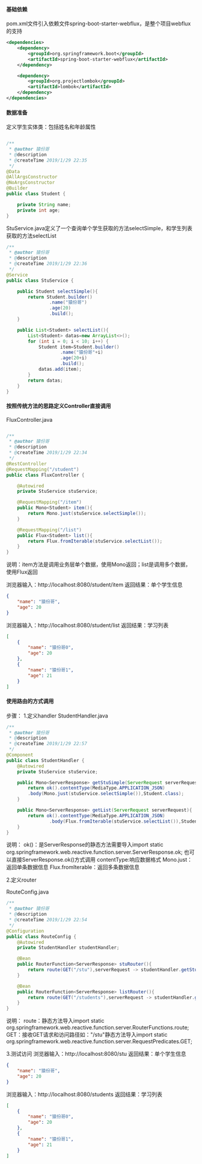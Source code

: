 #### 基础依赖
pom.xml文件引入依赖文件spring-boot-starter-webflux，是整个项目webflux的支持
```xml
<dependencies>
    <dependency>
        <groupId>org.springframework.boot</groupId>
        <artifactId>spring-boot-starter-webflux</artifactId>
    </dependency>

    <dependency>
        <groupId>org.projectlombok</groupId>
        <artifactId>lombok</artifactId>
    </dependency>
</dependencies>
```
#### 数据准备
定义学生实体类：包括姓名和年龄属性
```java

/**
 * @author 猿份哥
 * @description
 * @createTime 2019/1/29 22:35
 */
@Data
@AllArgsConstructor
@NoArgsConstructor
@Builder
public class Student {

    private String name;
    private int age;
}
```

StuService.java定义了一个查询单个学生获取的方法selectSimple，和学生列表获取的方法selectList
```java
/**
 * @author 猿份哥
 * @description
 * @createTime 2019/1/29 22:36
 */
@Service
public class StuService {

    public Student selectSimple(){
        return Student.builder()
                .name("猿份哥")
                .age(20)
                .build();
    }

    public List<Student> selectList(){
        List<Student> datas=new ArrayList<>();
        for (int i = 0; i < 10; i++) {
            Student item=Student.builder()
                    .name("猿份哥"+i)
                    .age(20+i)
                    .build();
            datas.add(item);
        }
        return datas;
    }
}
```
#### 按照传统方法的思路定义Controller直接调用
FluxController.java
```java

/**
 * @author 猿份哥
 * @description
 * @createTime 2019/1/29 22:34
 */
@RestController
@RequestMapping("/student")
public class FluxController {

    @Autowired
    private StuService stuService;

    @RequestMapping("/item")
    public Mono<Student> item(){
        return Mono.just(stuService.selectSimple());
    }

    @RequestMapping("/list")
    public Flux<Student> list(){
        return Flux.fromIterable(stuService.selectList());
    }
}
```
说明：item方法是调用业务层单个数据，使用Mono返回；list是调用多个数据，使用Flux返回

浏览器输入：http://localhost:8080/student/item
返回结果：单个学生信息
```json
{
    "name": "猿份哥",
    "age": 20
}
```
浏览器输入：http://localhost:8080/student/list
返回结果：学习列表
```json
[
    {
        "name": "猿份哥0",
        "age": 20
    },
    {
        "name": "猿份哥1",
        "age": 21
    }
]
```

#### 使用路由的方式调用
步骤：
1.定义handler
StudentHandler.java
```java
/**
 * @author 猿份哥
 * @description
 * @createTime 2019/1/29 22:57
 */
@Component
public class StudentHandler {
    @Autowired
    private StuService stuService;

    public Mono<ServerResponse> getStuSimple(ServerRequest serverRequest){
        return ok().contentType(MediaType.APPLICATION_JSON)
        .body(Mono.just(stuService.selectSimple()),Student.class);
    }

    public Mono<ServerResponse> getList(ServerRequest serverRequest){
        return ok().contentType(MediaType.APPLICATION_JSON)
                .body(Flux.fromIterable(stuService.selectList()),Student.class);
    }
}
```
说明：
ok()：是ServerResponse的静态方法需要导入import static org.springframework.web.reactive.function.server.ServerResponse.ok;
也可以直接ServerResponse.ok()方式调用
contentType:响应数据格式
Mono.just：返回单条数据信息
Flux.fromIterable：返回多条数据信息

2.定义router

RouteConfig.java
```java
/**
 * @author 猿份哥
 * @description
 * @createTime 2019/1/29 22:54
 */
@Configuration
public class RouteConfig {
    @Autowired
    private StudentHandler studentHandler;

    @Bean
    public RouterFunction<ServerResponse> stuRouter(){
        return route(GET("/stu"),serverRequest -> studentHandler.getStuSimple(serverRequest));
    }

    @Bean
    public RouterFunction<ServerResponse> listRouter(){
        return route(GET("/students"),serverRequest -> studentHandler.getList(serverRequest));
    }
}
```
说明：
route：静态方法导入import static org.springframework.web.reactive.function.server.RouterFunctions.route;
GET：接收GET请求和访问路径如："/stu"静态方法导入import static org.springframework.web.reactive.function.server.RequestPredicates.GET;

3.测试访问
浏览器输入：http://localhost:8080/stu
返回结果：单个学生信息
```json
{
    "name": "猿份哥",
    "age": 20
}
```
浏览器输入：http://localhost:8080/students
返回结果：学习列表
```json
[
    {
        "name": "猿份哥0",
        "age": 20
    },
    {
        "name": "猿份哥1",
        "age": 21
    }
]
```


